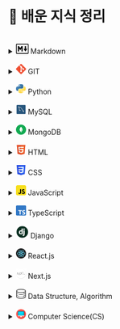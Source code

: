 # 📝 배운 지식 정리

<br>

[//]: # "마크다운"

<details>
<summary><img src="./logo/markdown.png" width="25" height="20"/> Markdown</summary>
<div markdown="1">

-   [Markdown](Markdown/Markdown.md)

</div>
</details>

<br>

[//]: # "GIT"

<details>
<summary><img src="./logo/git.png" width="20" height="20"/> GIT</summary>
<div markdown="1">

-   [Git](Git/Git.md)
-   [GitHub](Git/GitHub.md)
-   [Branch](Git/Branch.md)
-   [GitHub Flow](Git/GitHub%20Flow.md)

</div>
</details>

<br>

[//]: # "파이썬"

<details>
<summary><img src="./logo/python.png" width="20" height="20"/> Python</summary>
<div markdown="1">

-   [기초](Python/Python_Basics.md)
-   [리스트](Python/Python_List.md)
-   [String Formatting](Python/Python_String_Formatting.md)
-   [형 변환](Python/Python_Typecasting.md)
-   [제어문](Python/Python_Control_Statement.md)
-   [문자열](Python/Python_String.md)
-   [함수](Python/Python_Function.md)
-   [딕셔너리](Python/Python_Dictionary.md)
-   [모듈, 패키지, 라이브러리](Python/Python_Module.md)
-   [에러, 예외처리](Python/Python_Error.md)
-   [스택, 큐](Python/Python_Stack_Queue.md)
-   [파일 입출력](Python/Python_File.md)
-   [튜플, 세트](Python/Python_Tuple_Set.md)
-   [메서드](Python/Python_Method.md)
-   [힙](Python/Python_Heap.md)
-   [사용자 정의 함수](Python/Python_User_Function.md)
-   [이차원 리스트](Python/Python_matrix.md)
-   [클래스](Python/Python_Class.md)
-   [응용 및 심화](Python/Python_Deepen.md)
-   [가상환경](Python/Python_Virtual_environments.md)
-   [API](Python/Python_API.md)

</div>
</details>

<br>

[//]: # "mysql"

<details>
<summary><img src="./logo/mysql.png" width="20" height="20"/> MySQL</summary>
<div markdown="1">

-   [데이터 베이스](MySQL/Database.md)
-   [관계형 데이터 베이스](MySQL/Relational_Database.md)
-   [MySQL Workbench](MySQL/MySQL_Workbench.md)
-   [SQL 기초](MySQL/MySQL_Basics.md)
-   [단일 테이블 쿼리](MySQL/MySQL_Single_Table_Queries.md)
-   [테이블 관리하기](MySQL/MySQL_Managing_Tables.md)
-   [테이블 조작하기](MySQL/MySQL_Modifying_Data.md)
-   [다중 테이블 쿼리](MySQL/MySQL_Multi_Table_Queries.md)
<!-- -   [중첩 쿼리]()
-   [트랜잭션, 트리거]()
-   [정규화, 데이터 모델링]() -->

</div>
</details>

<br>

[//]: # "postgresql"
[//]: # "<details>"
[//]: # '<summary><img src="./logo/postgresql.png" width="20" height="20"/> PostgreSQL</summary>'
[//]: # '<div markdown="1">'
[//]: # "</div>"
[//]: # "</details>"
[//]: # "<br>"
[//]: # "mongodb"

<details>
<summary><img src="./logo/mongodb.png" width="20" height="20"/> MongoDB</summary>
<div markdown="1">

-   [MongoDB 소개](MongoDB/MongoDB_Intro.md)
-   [설치하기](MongoDB/MongoDB_Setup.md)

</div>
</details>

<br>

[//]: # "html"

<details>
<summary><img src="./logo/html.png" width="20" height="20"/> HTML</summary>
<div markdown="1">

-   [웹 소개](HTML/Web_intro.md)
-   [HTML 소개](HTML/HTML_intro.md)

</div>
</details>

<br>

[//]: # "css"

<details>
<summary><img src="./logo/css.png" width="20" height="20"/> CSS</summary>
<div markdown="1">

-   [CSS 소개](CSS/CSS_intro.md)
-   [Box Model](CSS/CSS_Box_model.md)
-   [포지션](CSS/CSS_Positioning.md)
-   [Float](CSS/CSS_Floating.md)
-   [Flexbox](CSS/CSS_Flexbox.md)
-   [Semantic](CSS/CSS_Semantic.md)

</div>
</details>

<br>

[//]: # "sass"
[//]: # "<details>"
[//]: # '<summary><img src="./logo/sass.png" width="20" height="20"/> Sass</summary>'
[//]: # '<div markdown="1">'
[//]: # "</div>"
[//]: # "</details>"
[//]: # "<br>"
[//]: # "javascript"

<details>
<summary><img src="./logo/javascript.png" width="20" height="20"/> JavaScript</summary>
<div markdown="1">

-   [자바스크립트 역사](JavaScript/JS_History.md)
-   [DOM](JavaScript/JS_DOM.md)
-   [기초 문법](JavaScript/JS_Basic_syntax.md)
-   [함수](JavaScript/JS_Function.md)
-   [객체](JavaScript/JS_Object.md)
-   [배열](JavaScript/JS_Array.md)
-   [이벤트 조작하기](JavaScript/JS_Event.md)
-   [동기 & 비동기](JavaScript/JS_Asynchronous.md)
-   [Promise](JavaScript/JS_Promise.md)
-   [async/await](JavaScript/JS_async,await.md)
-   [API & fetch](JavaScript/JS_API,fetch.md)
-   [Node.js 기초](JavaScript/Nodejs_basic.md)

</div>
</details>

<br>

[//]: # "typescript"

<details>
<summary><img src="./logo/typescript.png" width="20" height="20"/> TypeScript</summary>
<div markdown="1">

-   [타입스크립트 소개](TypeScript/TS_intro.md)
-   [개발환경 구축](TypeScript/TS_Setting.md)
-   [기본 특징](TypeScript/TS_Basic_feature.md)
-   [타입 시스템](TypeScript/TS_Type_system.md)
-   [변수](TypeScript/TS_Variable.md)
-   [타입 추론](TypeScript/TS_Type_assertion.md)

</div>
</details>

<br>

[//]: # "java"
[//]: # "<details>"
[//]: # '<summary><img src="./logo/java.png" width="20" height="20"/> Java</summary>'
[//]: # '<div markdown="1">'
[//]: # "</div>"
[//]: # "</details>"
[//]: # "<br>"
[//]: # "spring"
[//]: # "<details>"
[//]: # '<summary><img src="./logo/spring.png" width="20" height="20"/> Spring</summary>'
[//]: # '<div markdown="1">'
[//]: # "</div>"
[//]: # "</details>"
[//]: # "<br>"
[//]: # "django"

<details>
<summary><img src="./logo/django.png" width="25" height="25"/> Django</summary>
<div markdown="1">

-   [Django 소개](Django/Django_intro.md)
-   [Setting (가상환경 생성~앱 생성)](Django/Django_Setting.md)
-   [Django 디자인 패턴](Django/Django_Design_pattern.md)
-   [Template](Django/Django_Template.md)
-   [URLs](Django/Django_URLs.md)
-   [Model](Django/Django_Model.md)
-
-   [ORM](Django/Django_ORM.md)
-   [쿠키와 세션](Django/Cookie&Session.md)
-   [REST API](Django/REST_API.md)
-   [HTTP Method : PUT & PATCH 비교](Django/PUT&PATCH.md)
-
-   [서버에 대하여](Django/About_Server.md)

</div>
</details>

<br>

[//]: # "reactjs"

<details>
<summary><img src="./logo/react.png" width="20" height="20"/> React.js</summary>
<div markdown="1">

-   [리액트 소개](Reactjs/React_intro.md)
-   [리액트 앱 만들기](Reactjs/Create_React_App.md)
-   [JSX](Reactjs/React_JSX.md)
-   [State](Reactjs/React_State.md)
-   [Props](Reactjs/React_Props.md)

</div>
</details>

<br>

[//]: # "nextjs"

<details>
<summary><img src="./logo/nextjs.png" width="20" height="20"/> Next.js</summary>
<div markdown="1">
</div>
</details>

<br>

[//]: # "vuejs"
[//]: # "<details>"
[//]: # '<summary><img src="./logo/vuejs.png" width="20" height="20"/> Vue.js</summary>'
[//]: # '<div markdown="1">'
[//]: # "</div>"
[//]: # "</details>"
[//]: # "<br>"
[//]: # "angularjs"
[//]: # "<details>"
[//]: # '<summary><img src="./logo/angularjs.png" width="20" height="20"/> Angular.js</summary>'
[//]: # '<div markdown="1">'
[//]: # "</div>"
[//]: # "</details>"
[//]: # "<br>"
[//]: # "sveltejs"
[//]: # "<details>"
[//]: # '<summary><img src="./logo/sveltejs.png" width="20" height="20"> Svelte.js</summary>'
[//]: # '<div markdown="1">'
[//]: # "</div>"
[//]: # "</details>"
[//]: # "<br>"
[//]: # "threejs"
[//]: # "<details>"
[//]: # '<summary><img src="./logo/threejs.png" width="20" height="20"/> Three.js</summary>'
[//]: # '<div markdown="1">'
[//]: # "</div>"
[//]: # "</details>"
[//]: # "<br>"
[//]: # "r3f"
[//]: # "<details>"
[//]: # '<summary><img src="./logo/react.png" width="20" height="20"/> R3F(React Three Fiber)</summary>'
[//]: # '<div markdown="1">'
[//]: # "</div>"
[//]: # "</details>"
[//]: # "<br>"
[//]: # "Bun"
[//]: # "<details>"
[//]: # '<summary><img src="./logo/bun.png" width="20" height="20"> Bun</summary>'
[//]: # '<div markdown="1">'
[//]: # "</div>"
[//]: # "</details>"
[//]: # "<br>"
[//]: # "GraphQL"
[//]: # "<details>"
[//]: # '<summary><img src="./logo/graphql.png" width="20" height="20"> GraphQL</summary>'
[//]: # '<div markdown="1">'
[//]: # "</div>"
[//]: # "</details>"
[//]: # "<br>"
[//]: # "docker"
[//]: # "<details>"
[//]: # '<summary><img src="./logo/docker.png" width="20" height="20"/> Docker</summary>'
[//]: # '<div markdown="1">'
[//]: # "</div>"
[//]: # "</details>"
[//]: # "<br>"
[//]: # "kubernetes"
[//]: # "<details>"
[//]: # '<summary><img src="./logo/kubernetes.png" width="20" height="20"/> Kubernetes</summary>'
[//]: # '<div markdown="1">'
[//]: # "</div>"
[//]: # "</details>"
[//]: # "<br>"
[//]: # "data structure, algorithm"

<details>
<summary><img src="./logo/algorithm.png" width="20" height="20"/> Data Structure, Algorithm</summary>
<div markdown="1">

-   [데이터 입출력]()
-   [시간복잡도, 빅오 표기법](Algorithm/Algorithm_Time_Complexity.md)
-   [스택(Stack), 큐(Queue)](Algorithm/Algorithm_stack_queue.md)
-   [우선순위 큐(Priority Queue),힙(Heap): 우선순위에 따라 데이터 꺼내는 자료구조](Algorithm/Algorithm_priority_queue_heap.md)
-   [트리 자료구조(Tree): 활용도 높은 자료구조](Algorithm/Algorithm_tree.md)
-   [바이너리 인덱스 트리(Binary Index Tree): 특수한 목적의 자료구조](Algorithm/Algorithm_binary_indexed_tree.md)
<!-- -   [선택 정렬, 삽입 정렬: 간단하고 기본적인 정렬 알고리즘]()
-   [퀵 정렬, 계수 정렬: 더 빠른 정렬 알고리즘]()
-   [완전탐색(Exhaustive Search)]()
-   [그래프(Graph)]()
-   [깊이우선탐색(DFS), 너비우선탐색(BFS)]()
-   [다익스트라 알고리즘: 하나의 출발지에서 다른 모든 출발지까지 최단 경로 계산]()
-   [플로이드 워셜 알고리즘: 모든 출발지에서 다른 모든 출발지까지 최단 경로 계산]()
-   [벨만 포드 알고리즘: 비용이 음수인 간선이 있을 때 최단 경로를 구하는 법]()
-   [유니온 파인드 자료구조: 서로소 집합을 판단하는 법]()
-   [크루칼 알고리즘: 최소 신장 트리를 찾는 알고리즘]()
-   [최소 공통 조상: 트리에서의 최소 공통 조상을 찾는 알고리즘]()
-   [위상 정렬: 방향성을 거스르지 않도록 전체 노드 나열하기]()
-   [재귀 함수]()
-   [유용한 표준 라이브러리]()
-   [소수 여부를 빠르게 처리하는 알고리즘 모음]()
-   [이진 탐색: 정렬된 데이터에서 빠르게 데이터 찾기]()
-   [동적 계획법: 메모리를 더 소모하여 속도 향상시키는 방법]()
-   [그리디(Greedy): 현재 상황에서 가장 좋아보이는 것만 고르기]()
-   [단순구현(Implementation)]()
-   [투 포인터와 구간 합]() -->

</div>
</details>

<br>

[//]: # "computer science"

<details>
<summary><img src="./logo/computer_science.png" width="20" height="20"/> Computer Science(CS)</summary>
<div markdown="1">

-   [CS_CLI](Computer_Science/CS_CLI.md)
-   [CS\_디자인 패턴과 프로그래밍 패러다임](Computer_Science/CS_Design_pattern_Programming_paradigm.md)
-   [OS\_운영체제 개요](Computer_Science/OS_운영체제_개요.md)

</div>
</details>
